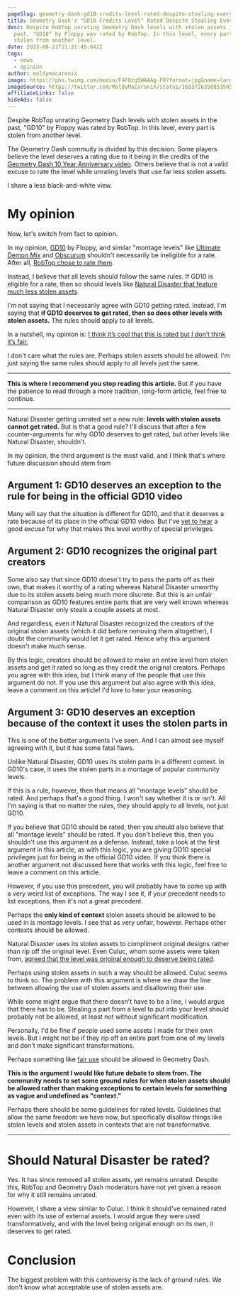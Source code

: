 ```yaml
---
pageSlug: geometry-dash-gd10-credits-level-rated-despite-stealing-every-part
title: Geometry Dash's "GD10 Credits Level" Rated Despite Stealing Every Part
desc: Despite RobTop unrating Geometry Dash levels with stolen assets in the
  past, "GD10" by Floppy was rated by RobTop. In this level, every part is
  stolen from another level.
date: 2023-08-21T21:31:45.042Z
tags:
  - news
  - opinion
author: moldymacaronix
image: https://pbs.twimg.com/media/F4FQzg5WAAAg-F0?format=jpg&name=large
imageSource: https://twitter.com/MoldyMacaroniX/status/1693726350853505219
affiliateLinks: false
hideAds: false
---
```

Despite RobTop unrating Geometry Dash levels with stolen assets in the past, "GD10" by Floppy was rated by RobTop. In this level, every part is stolen from another level.

The Geometry Dash commuity is divided by this decision. Some players believe the level deserves a rating due to it being in the credits of the [Geometry Dash 10 Year Anniversary video](/posts/will-geometry-dash-2-2-come-out-on-the-games-10-year-anniversary/). Others believe that is not a valid excuse to rate the level while unrating levels that use far less stolen assets.

I share a less black-and-white view.

# My opinion

Now, let's switch from fact to opinion.

In my opinion, [GD10](https://gdbrowser.com/93618912) by Floppy, and similar "montage levels" like [Ultimate Demon Mix](https://gdbrowser.com/10229235) and [Obscurum](https://gdbrowser.com/16156623) shouldn't necessarily be ineligible for a rate. After all, [RobTop chose to rate them](/posts/rate-standards/).

Instead, I believe that all levels should follow the same rules. If GD10 is eligible for a rate, then so should levels like [Natural Disaster that feature much less stolen assets](/posts/geometry-dash-extreme-demon-natural-disaster-unrated-following-accusations/).

I'm not saying that I necessarily agree with GD10 getting rated. Instead, I'm saying that **if GD10 deserves to get rated, then so does other levels with stolen assets.** The rules should apply to all levels.

In a nutshell, my opinion is: [I think it’s cool that this is rated but I don’t think it’s fair.](https://twitter.com/MoldyMacaroniX/status/1693732585501819348)

I don't care what the rules are. Perhaps stolen assets should be allowed. I'm just saying the same rules should apply to all levels just the same.

---

**This is where I recommend you stop reading this article.** But if you have the patience to read through a more tradition, long-form article, feel free to continue.

---

Natural Disaster getting unrated set a new rule: **levels with stolen assets cannot get rated.** But is that a good rule? I'll discuss that after a few counter-arguments for why GD10 deserves to get rated, but other levels like Natural Disaster, shouldn't.

In my opinion, the third argument is the most valid, and I think that's where future discussion should stem from

## Argument 1: GD10 deserves an exception to the rule for being in the official GD10 video

Many will say that the situation is different for GD10, and that it deserves a rate because of its place in the official GD10 video. But I've [yet to hear](https://twitter.com/ashes2207/status/1693737941569605977) a good excuse for why that makes this level worthy of special privileges.

## Argument 2: GD10 recognizes the original part creators

Some also say that since GD10 doesn't try to pass the parts off as their own, that makes it worthy of a rating whereas Natural Disaster unworthy due to its stolen assets being much more discrete. But this is an unfair comparison as GD10 features entire parts that are very well known whereas Natural Disaster only steals a couple assets at most.

And regardless, even if Natural Disaster recognized the creators of the original stolen assets (which it did before removing them altogether), I doubt the community would let it get rated. Hence why this argument doesn't make much sense.

By this logic, creators should be allowed to make an entire level from stolen assets and get it rated so long as they credit the original creators. Perhaps you agree with this idea, but I think many of the people that use this argument do not. If you use this argument but also agree with this idea, leave a comment on this article! I'd love to hear your reasoning.

## Argument 3: GD10 deserves an exception because of the context it uses the stolen parts in

This is one of the better arguments I've seen. And I can almost see myself agreeing with it, but it has some fatal flaws.

Unlike Natural Disaster, GD10 uses its stolen parts in a different context. In GD10's case, it uses the stolen parts in a montage of popular community levels.

If this is a rule, however, then that means all "montage levels" should be rated. And perhaps that's a good thing. I won't say whether it is or isn't. All I'm saying is that no matter the rules, they should apply to all levels, not just GD10.

If you believe that GD10 should be rated, then you should also believe that all "montage levels" should be rated. If you don't believe this, then you shouldn't use this argument as a defense. Instead, take a look at the first argument in this article, as with this logic, you are giving GD10 special privileges just for being in the official GD10 video. If you think there is another argument not discussed here that works with this logic, feel free to leave a comment on this article.

However, if you use this precedent, you will probably have to come up with a very weird list of exceptions. The way I see it, if your precedent needs to list exceptions, then it's not a great precedent.

Perhaps the **only kind of context** stolen assets should be allowed to be used in is montage levels. I see that as very unfair, however. Perhaps other contexts should be allowed.

Natural Disaster uses its stolen assets to compliment original designs rather than rip off the original level. Even Culuc, whom some assets were taken from, [agreed that the level was original enough to deserve being rated](https://twitter.com/ytCuLuC/status/1589425322940059650).

Perhaps using stolen assets in such a way should be allowed. Culuc seems to think so. The problem with this argument is where we draw the line between allowing the use of stolen assets and disallowing their use.

While some might argue that there doesn't have to be a line, I would argue that there has to be. Stealing a part from a level to put into your level should probably not be allowed, at least not without significant modification.

Personally, I'd be fine if people used some assets I made for their own levels. But I might not be if they rip off an entire part from one of my levels and don't make significant transformations.

Perhaps something like [fair use](https://en.wikipedia.org/wiki/Fair_use) should be allowed in Geometry Dash.

**This is the argument I would like future debate to stem from. The community needs to set some ground rules for when stolen assets should be allowed rather than making exceptions to certain levels for something as vague and undefined as "context."**

Perhaps there should be some guidelines for rated levels. Guidelines that allow the same freedom we have now, but specifically disallow things like stolen levels and stolen assets in contexts that are not transformative.

---

# Should Natural Disaster be rated?

Yes. It has since removed all stolen assets, yet remains unrated. Despite this, RobTop and Geometry Dash moderators have not yet given a reason for why it still remains unrated.

However, I share a view similar to Culuc. I think it should've remained rated even with its use of external assets. I would argue they were used transformatively, and with the level being original enough on its own, it deserves to get rated.

# Conclusion

The biggest problem with this controversy is the lack of ground rules. We don't know what acceptable use of stolen assets are. 